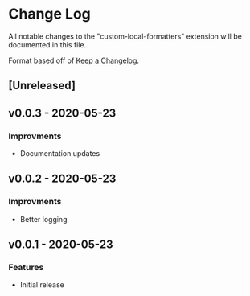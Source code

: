 # Change Log

All notable changes to the "custom-local-formatters" extension will be documented in this file.

Format based off of [Keep a Changelog](http://keepachangelog.com/).

## [Unreleased]

## v0.0.3 - 2020-05-23

### Improvments
- Documentation updates

## v0.0.2 - 2020-05-23

### Improvments
- Better logging

## v0.0.1 - 2020-05-23

### Features
- Initial release